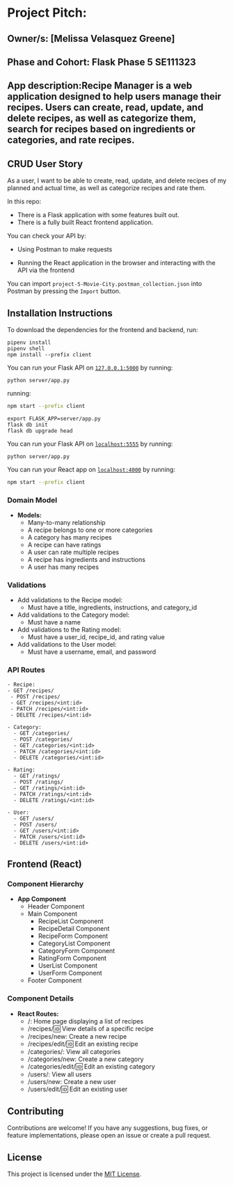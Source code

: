 
# Project Pitch:

## Owner/s: [Melissa Velasquez Greene]

## Phase and Cohort: Flask Phase 5 SE111323

## App description:Recipe Manager is a web application designed to help users manage their recipes. Users can create, read, update, and delete recipes, as well as categorize them, search for recipes based on ingredients or categories, and rate recipes.

## CRUD User Story

As a user, I want to be able to create, read, update, and delete recipes of my planned and actual time, as well as categorize recipes and rate them.

In this repo:

- There is a Flask application with some features built out.
- There is a fully built React frontend application.

You can check your API by:

- Using Postman to make requests

- Running the React application in the browser and interacting with the API via
  the frontend

You can import `project-5-Movie-City.postman_collection.json` into Postman by
pressing the `Import` button.

## Installation Instructions

To download the dependencies for the frontend and backend, run:

```console
pipenv install
pipenv shell
npm install --prefix client
```

You can run your Flask API on [`127.0.0.1:5000`](http://127.0.0.1:5000/) by
running:

```console
python server/app.py
```

running:

```sh
npm start --prefix client
```

```console
export FLASK_APP=server/app.py
flask db init
flask db upgrade head
```
You can run your Flask API on [`localhost:5555`](http://localhost:5555) by
running:

```console
python server/app.py
```

You can run your React app on [`localhost:4000`](http://localhost:4000) by
running:

```sh
npm start --prefix client
```

### Domain Model

- **Models:**
  - Many-to-many relationship
  - A recipe belongs to one or more categories
  - A category has many recipes
  - A recipe can have ratings
  - A user can rate multiple recipes
  - A recipe has ingredients and instructions
  - A user has many recipes

### Validations

- Add validations to the Recipe model:
  - Must have a title, ingredients, instructions, and category_id
- Add validations to the Category model:
  - Must have a name
- Add validations to the Rating model:
  - Must have a user_id, recipe_id, and rating value
- Add validations to the User model:
  - Must have a username, email, and password


### API Routes

 ```
- Recipe:
- GET /recipes/
  - POST /recipes/
  - GET /recipes/<int:id>
  - PATCH /recipes/<int:id>
  - DELETE /recipes/<int:id>
```
  
```
- Category:
  - GET /categories/
  - POST /categories/
  - GET /categories/<int:id>
  - PATCH /categories/<int:id>
  - DELETE /categories/<int:id>
```
  
```
- Rating:
  - GET /ratings/
  - POST /ratings/
  - GET /ratings/<int:id>
  - PATCH /ratings/<int:id>
  - DELETE /ratings/<int:id>
```

```
- User:
  - GET /users/
  - POST /users/
  - GET /users/<int:id>
  - PATCH /users/<int:id>
  - DELETE /users/<int:id>
```

## Frontend (React)

### Component Hierarchy

- **App Component**
  - Header Component
  - Main Component
    - RecipeList Component
    - RecipeDetail Component
    - RecipeForm Component
    - CategoryList Component
    - CategoryForm Component
    - RatingForm Component
    - UserList Component
    - UserForm Component
  - Footer Component

### Component Details

- **React Routes:**
  - /: Home page displaying a list of recipes
  - /recipes/:id: View details of a specific recipe
  - /recipes/new: Create a new recipe
  - /recipes/edit/:id: Edit an existing recipe
  - /categories/: View all categories
  - /categories/new: Create a new category
  - /categories/edit/:id: Edit an existing category
  - /users/: View all users
  - /users/new: Create a new user
  - /users/edit/:id: Edit an existing user

## Contributing

Contributions are welcome! If you have any suggestions, bug fixes, or feature implementations, please open an issue or create a pull request.

## License

This project is licensed under the [MIT License](https://opensource.org/licenses/MIT).




